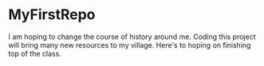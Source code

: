 # MyFirstRepo

I am hoping to change the course of history around me. 
Coding this project will bring many new resources to my village. 
Here's to hoping on finishing top of the class. 

